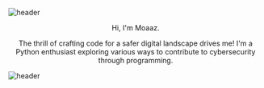 ![header](https://capsule-render.vercel.app/api?type=rect&color=gradient&height=1)

<p align="center">Hi, I'm Moaaz.</p>
<p align="center">The thrill of crafting code for a safer digital landscape drives me! I'm a Python enthusiast exploring various ways to contribute to cybersecurity through programming.</p>

![header](https://capsule-render.vercel.app/api?type=rect&color=gradient&height=1)
